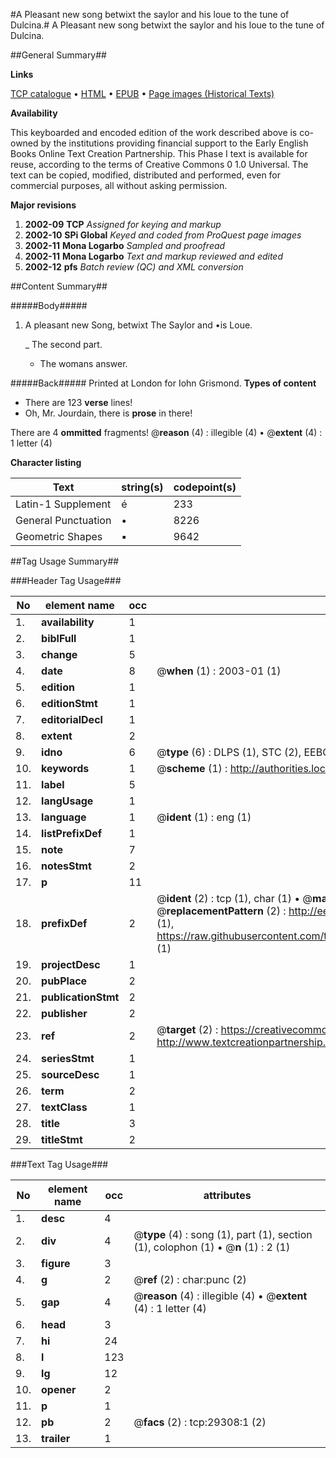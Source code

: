 #A Pleasant new song betwixt the saylor and his loue to the tune of Dulcina.#
A Pleasant new song betwixt the saylor and his loue to the tune of Dulcina.

##General Summary##

**Links**

[TCP catalogue](http://www.ota.ox.ac.uk/tcp/)  • 
[HTML](http://tei.it.ox.ac.uk/tcp/Texts-HTML/free/A12/A12599.html)  • 
[EPUB](http://tei.it.ox.ac.uk/tcp/Texts-EPUB/free/A12/A12599.epub) • 
[Page images (Historical Texts)](https://data.historicaltexts.jisc.ac.uk/view?pubId=eebo-38160721e&pageId=eebo-38160721e-29308-1)

**Availability**

This keyboarded and encoded edition of the
	       work described above is co-owned by the institutions
	       providing financial support to the Early English Books
	       Online Text Creation Partnership. This Phase I text is
	       available for reuse, according to the terms of Creative
	       Commons 0 1.0 Universal. The text can be copied,
	       modified, distributed and performed, even for
	       commercial purposes, all without asking permission.

**Major revisions**

1. __2002-09__ __TCP__ *Assigned for keying and markup*
1. __2002-10__ __SPi Global__ *Keyed and coded from ProQuest page images*
1. __2002-11__ __Mona Logarbo__ *Sampled and proofread*
1. __2002-11__ __Mona Logarbo__ *Text and markup reviewed and edited*
1. __2002-12__ __pfs__ *Batch review (QC) and XML conversion*

##Content Summary##

#####Body#####

1. A pleasant new Song, betwixt The Saylor and •is Loue.

    _ The second part.

      * The womans answer.

#####Back#####
Printed at London for Iohn Grismond.
**Types of content**

  * There are 123 **verse** lines!
  * Oh, Mr. Jourdain, there is **prose** in there!

There are 4 **ommitted** fragments! 
 @__reason__ (4) : illegible (4)  •  @__extent__ (4) : 1 letter (4)

**Character listing**


|Text|string(s)|codepoint(s)|
|---|---|---|
|Latin-1 Supplement|é|233|
|General Punctuation|•|8226|
|Geometric Shapes|▪|9642|

##Tag Usage Summary##

###Header Tag Usage###

|No|element name|occ|attributes|
|---|---|---|---|
|1.|__availability__|1||
|2.|__biblFull__|1||
|3.|__change__|5||
|4.|__date__|8| @__when__ (1) : 2003-01 (1)|
|5.|__edition__|1||
|6.|__editionStmt__|1||
|7.|__editorialDecl__|1||
|8.|__extent__|2||
|9.|__idno__|6| @__type__ (6) : DLPS (1), STC (2), EEBO-CITATION (1), OCLC (1), VID (1)|
|10.|__keywords__|1| @__scheme__ (1) : http://authorities.loc.gov/ (1)|
|11.|__label__|5||
|12.|__langUsage__|1||
|13.|__language__|1| @__ident__ (1) : eng (1)|
|14.|__listPrefixDef__|1||
|15.|__note__|7||
|16.|__notesStmt__|2||
|17.|__p__|11||
|18.|__prefixDef__|2| @__ident__ (2) : tcp (1), char (1)  •  @__matchPattern__ (2) : ([0-9\-]+):([0-9IVX]+) (1), (.+) (1)  •  @__replacementPattern__ (2) : http://eebo.chadwyck.com/downloadtiff?vid=$1&page=$2 (1), https://raw.githubusercontent.com/textcreationpartnership/Texts/master/tcpchars.xml#$1 (1)|
|19.|__projectDesc__|1||
|20.|__pubPlace__|2||
|21.|__publicationStmt__|2||
|22.|__publisher__|2||
|23.|__ref__|2| @__target__ (2) : https://creativecommons.org/publicdomain/zero/1.0/ (1), http://www.textcreationpartnership.org/docs/. (1)|
|24.|__seriesStmt__|1||
|25.|__sourceDesc__|1||
|26.|__term__|2||
|27.|__textClass__|1||
|28.|__title__|3||
|29.|__titleStmt__|2||


###Text Tag Usage###

|No|element name|occ|attributes|
|---|---|---|---|
|1.|__desc__|4||
|2.|__div__|4| @__type__ (4) : song (1), part (1), section (1), colophon (1)  •  @__n__ (1) : 2 (1)|
|3.|__figure__|3||
|4.|__g__|2| @__ref__ (2) : char:punc (2)|
|5.|__gap__|4| @__reason__ (4) : illegible (4)  •  @__extent__ (4) : 1 letter (4)|
|6.|__head__|3||
|7.|__hi__|24||
|8.|__l__|123||
|9.|__lg__|12||
|10.|__opener__|2||
|11.|__p__|1||
|12.|__pb__|2| @__facs__ (2) : tcp:29308:1 (2)|
|13.|__trailer__|1||

